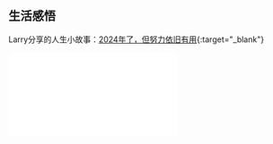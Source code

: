 ## 生活感悟
Larry分享的人生小故事：[2024年了，但努力依旧有用](https://www.bilibili.com/video/BV1Gi4y1W7Jt/?spm_id_from=333.1007.top_right_bar_window_history.content.click&vd_source=a69c9948d8c31b427ccd421455913cab){:target="_blank"}

<iframe src="//player.bilibili.com/player.html?aid=539026586&bvid=BV1Gi4y1W7Jt&cid=1413238812&p=1" scrolling="no" border="0" frameborder="no" framespacing="0" allowfullscreen="true"> </iframe>
